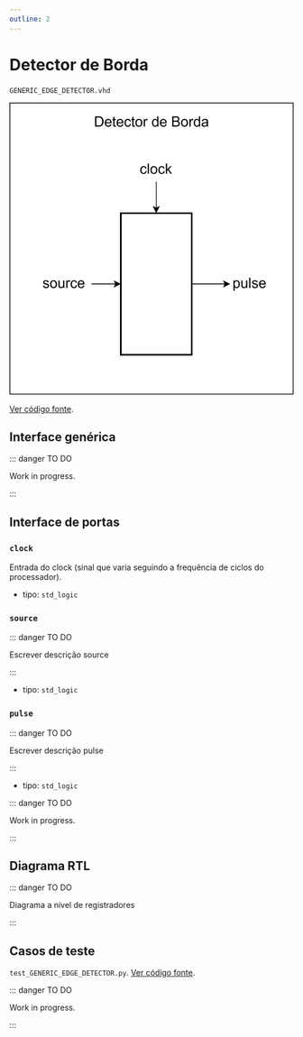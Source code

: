 ```yaml
---
outline: 2
---
```


# Detector de Borda

`GENERIC_EDGE_DETECTOR.vhd`

![Diagrama de portas do detector de borda](../../public/images/referencia/componentes/generic_edge_detector.drawio.svg)

[Ver código fonte](https://github.com/pfeinsper/24a-CTI-RISCV/blob/main/src/GENERIC_EDGE_DETECTOR.vhd).

## Interface genérica

::: danger TO DO

Work in progress.

:::

## Interface de portas

### `clock`

Entrada do clock (sinal que varia seguindo a frequência de ciclos do
processador).

- tipo: `std_logic`

### `source`

::: danger TO DO

Escrever descrição source

:::

- tipo: `std_logic`

### `pulse`

::: danger TO DO

Escrever descrição pulse

:::

- tipo: `std_logic`

::: danger TO DO

Work in progress.

:::

## Diagrama RTL

::: danger TO DO

Diagrama a nível de registradores

:::

## Casos de teste

`test_GENERIC_EDGE_DETECTOR.py`.
[Ver código fonte](https://github.com/pfeinsper/24a-CTI-RISCV/blob/main/test/test_GENERIC_EDGE_DETECTOR.py).

::: danger TO DO

Work in progress.

:::
